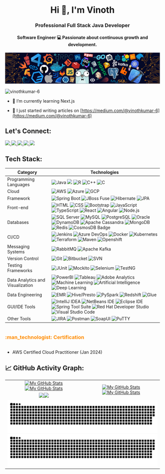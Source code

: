 <h1 align="center">Hi 👋, I'm Vinoth </h1>
<h3 align="center">Professional Full Stack Java Developer</h3>
<h4 align="center">Software Engineer 💻 Passionate about continuous growth and development.</h4>

[![](./src/header_.png)](#)

<p align="left"> <img src="https://komarev.com/ghpvc/?username=vinothkumar-6&label=Profile%20views&color=blue&style=for-the-badge" alt="vinothkumar-6" /> </p>

- 🌱 I’m currently learning Next.js

- 📝 I just started writing articles on [https://medium.com/@vinothkumar-6](https://medium.com/@vinothkumar-6)




<div>
<h2 align="left"> Let's Connect: </h2>
</div>

<div align="Left"> 
  <a href="mailto:vinothkumar.j@outlook.com">
    <img src="https://img.shields.io/badge/Email-333333?style=for-the-badge&logo=microsoft-outlook&logoColor=0078D4" />
  </a>
<!--   <a href="https://www.linkedin.com/in/vinothkumarjayan" target="_blank">
    <img src="https://img.shields.io/badge/LinkedIn-0077B5?style=for-the-badge&logo=linkedin&logoColor=white" target="_blank" />
  </a> -->
  <a href="https://github.com/vinothkumar-6" target="_blank">
     <img src="https://img.shields.io/badge/GitHub-333333?style=for-the-badge&logo=github&logoColor=white" target="_blank" /> <!-- sqlite, safari, google-chrome are other good icon options -->
  </a>
<a href="https://medium.com/@vinothkumar-6" target="_blank">
    <img src="https://img.shields.io/badge/Medium-12100E?style=for-the-badge&logo=medium&logoColor=white" />
</a>
  <a href="https://twitter.com/vinu_06_" target="_blank">
     <img src="https://img.shields.io/badge/Twitter-1DA1F2?style=for-the-badge&logo=twitter&logoColor=white" target="_blank" /> <!-- sqlite, safari, google-chrome are other good icon options -->
  </a>
  <a href="https://www.instagram.com/vinu_o_o/" target="_blank">
     <img src="https://img.shields.io/badge/Instagram-E4405F?style=for-the-badge&logo=instagram&logoColor=white" target="_blank" /> 
  </a>
</div>

## Tech Stack:
Category                 | Technologies  
-------------------------|------
Programming Languages           | ![Java](https://img.shields.io/badge/Java-ED8B00?style=flat&logo=java&logoColor=white)  ![](https://img.shields.io/badge/Python-3776AB?style=flat&logo=python&logoColor=white) ![R](https://img.shields.io/badge/R-276DC3?style=flat&logo=R&logoColor=white) ![C++](https://img.shields.io/badge/C++-00599C?style=flat&logo=c%2B%2B&logoColor=white) ![C](https://img.shields.io/badge/C-00599C?style=flat&logo=C&logoColor=white)
Cloud         | ![AWS](https://img.shields.io/badge/AWS-232F3E?style=flat&logo=amazon-aws&logoColor=white) ![Azure](https://img.shields.io/badge/Azure-0089D6?style=flat&logo=microsoft-azure&logoColor=white) ![GCP](https://img.shields.io/badge/GCP-4285F4?style=flat&logo=google-cloud&logoColor=white) 
Framework         | ![Spring Boot](https://img.shields.io/badge/Spring%20Boot-6DB33F?style=flat&logo=spring-boot&logoColor=white) ![JBoss Fuse](https://img.shields.io/badge/JBoss%20Fuse-007ACC?style=flat&logo=red-hat&logoColor=white) ![Hibernate](https://img.shields.io/badge/Hibernate-59666C?style=flat&logo=hibernate&logoColor=white) ![JPA](https://img.shields.io/badge/JPA-1B6AC6?style=flat&logo=java&logoColor=white)
Front-end        | ![HTML](https://img.shields.io/badge/HTML-E34F26?style=flat&logo=html5&logoColor=white) ![CSS](https://img.shields.io/badge/CSS-1572B6?style=flat&logo=css3&logoColor=white) ![Bootstrap](https://img.shields.io/badge/Bootstrap-563D7C?style=flat&logo=bootstrap&logoColor=white) ![JavaScript](https://img.shields.io/badge/JavaScript-F7DF1E?style=flat&logo=javascript&logoColor=black) ![TypeScript](https://img.shields.io/badge/TypeScript-007ACC?style=flat&logo=typescript&logoColor=white) ![React](https://img.shields.io/badge/React-61DAFB?style=flat&logo=react&logoColor=white) ![Angular](https://img.shields.io/badge/Angular-DD0031?style=flat&logo=angular&logoColor=white) ![Node.js](https://img.shields.io/badge/Node.js-43853D?style=flat&logo=node.js&logoColor=white)
Databases | ![SQL Server](https://img.shields.io/badge/SQL%20Server-CC2927?style=flat&logo=microsoftsqlserver&logoColor=white) ![MySQL](https://img.shields.io/badge/MySQL-4479A1?style=flat&logo=mysql&logoColor=white) ![PostgreSQL](https://img.shields.io/badge/PostgreSQL-336791?style=flat&logo=postgresql&logoColor=white) ![Oracle](https://img.shields.io/badge/Oracle-F80000?style=flat&logo=oracle&logoColor=white) ![DynamoDB](https://img.shields.io/badge/DynamoDB-4053D6?style=flat&logo=amazonaws&logoColor=white) ![Apache Cassandra](https://img.shields.io/badge/Apache%20Cassandra-1287B1?style=flat&logo=apachecassandra&logoColor=white) ![MongoDB](https://img.shields.io/badge/MongoDB-47A248?style=flat&logo=mongodb&logoColor=white) ![Redis](https://img.shields.io/badge/Redis-DC382D?style=flat&logo=redis&logoColor=white) ![CosmosDB Badge](https://img.shields.io/badge/-CosmosDB-0078D4?style=flat&logo=microsoftazure&logoColor=white)
CI/CD                 | ![Jenkins](https://img.shields.io/badge/Jenkins-D24939?style=flat&logo=jenkins&logoColor=white) ![Azure DevOps](https://img.shields.io/badge/Azure%20DevOps-0078D7?style=flat&logo=azuredevops&logoColor=white) ![Docker](https://img.shields.io/badge/Docker-2496ED?style=flat&logo=docker&logoColor=white) ![Kubernetes](https://img.shields.io/badge/Kubernetes-326CE5?style=flat&logo=kubernetes&logoColor=white) ![Terraform](https://img.shields.io/badge/Terraform-623CE4?style=flat&logo=terraform&logoColor=white) ![Maven](https://img.shields.io/badge/Maven-C71A36?style=flat&logo=apachemaven&logoColor=white) ![Openshift](https://img.shields.io/badge/OpenShift-EE0000?style=flat&logo=openshift&logoColor=white)
Messaging Systems | ![RabbitMQ](https://img.shields.io/badge/RabbitMQ-FF6600?style=flat&logo=rabbitmq&logoColor=white) ![Apache Kafka](https://img.shields.io/badge/Apache%20Kafka-231F20?style=flat&logo=apachekafka&logoColor=white)
Version Control      | ![Git](https://img.shields.io/badge/Git-F05032?style=flat&logo=git&logoColor=white) ![Bitbucket](https://img.shields.io/badge/Bitbucket-0052CC?style=flat&logo=bitbucket&logoColor=white) ![SVN](https://img.shields.io/badge/SVN-809CC9?style=flat&logo=subversion&logoColor=white)
Testing Frameworks                 | ![JUnit](https://img.shields.io/badge/JUnit-25A162?style=flat&logo=junit5&logoColor=white) ![Mockito](https://img.shields.io/badge/Mockito-DA383C?style=flat&logo=mockito&logoColor=white) ![Selenium](https://img.shields.io/badge/Selenium-43B02A?style=flat&logo=selenium&logoColor=white) ![TestNG](https://img.shields.io/badge/TestNG-EFD94C?style=flat&logo=testng&logoColor=white)
Data Analytics and Visualization                 | ![PowerBI](https://img.shields.io/badge/PowerBI-F2C811?style=flat&logo=powerbi&logoColor=white) ![Tableau](https://img.shields.io/badge/Tableau-E97627?style=flat&logo=tableau&logoColor=white) ![Adobe Analytics](https://img.shields.io/badge/Adobe%20Analytics-FF0000?style=flat&logo=adobe&logoColor=white) ![Machine Learning](https://img.shields.io/badge/Machine%20Learning-FF6F00?style=flat&logo=python&logoColor=white) ![Artificial Intelligence](https://img.shields.io/badge/Artificial%20Intelligence-4285F4?style=flat&logo=googleai&logoColor=white) ![Deep Learning](https://img.shields.io/badge/Deep%20Learning-FF6F00?style=flat&logo=deeplearningai&logoColor=white)
Data Engineering         | ![EMR](https://img.shields.io/badge/EMR-232F3E?style=flat&logo=amazonaws&logoColor=white) ![Hive/Presto](https://img.shields.io/badge/Hive%2FPresto-FDEE21?style=flat&logo=apache&logoColor=white) ![PySpark](https://img.shields.io/badge/PySpark-FFE873?style=flat&logo=apache&logoColor=white) ![Redshift](https://img.shields.io/badge/Redshift-FF6600?style=flat&logo=amazon&logoColor=white) ![Glue](https://img.shields.io/badge/Glue-800080?style=flat&logo=amazonaws&logoColor=white)
GUI/IDE Tools                | ![IntelliJ IDEA](https://img.shields.io/badge/IntelliJ_IDEA-000000?style=flat&logo=intellij-idea&logoColor=white) ![NetBeans IDE](https://img.shields.io/badge/NetBeans-1B6AC6?style=flat&logo=apache-netbeans-ide&logoColor=white) ![Eclipse IDE](https://img.shields.io/badge/Eclipse_IDE-2C2255?style=flat&logo=eclipse-ide&logoColor=white) ![Spring Tool Suite](https://img.shields.io/badge/Spring_Tool_Suite-6DB33F?style=flat&logo=spring&logoColor=white) ![Red Hat Developer Studio](https://img.shields.io/badge/Red_Hat_Developer_Studio-CC0000?style=flat&logo=red-hat&logoColor=white) ![Visual Studio Code](https://img.shields.io/badge/Visual_Studio_Code-007ACC?style=flat&logo=visual-studio-code&logoColor=white)
Other Tools                | ![JIRA](https://img.shields.io/badge/JIRA-0052CC?style=flat&logo=jira-software&logoColor=white) ![Postman](https://img.shields.io/badge/Postman-FF6C37?style=flat&logo=postman&logoColor=white) ![SoapUI](https://img.shields.io/badge/SoapUI-6CAC4D?style=flat&logo=soapui&logoColor=white) ![PuTTY](https://img.shields.io/badge/PuTTY-00ADEF?style=flat&logo=putty&logoColor=white)




<h3 align="left" style="display: inline-block; color: #FF8C00;">:man_technologist: Certification</h3>

- AWS Certified Cloud Practitioner (Jan 2024)

## 📈 GitHub Activity Graph:
<table>
<tr>
        <td align="center"><a href="https://github.com/vinothkumar-6#gh-light-mode-only"><img src="https://github-readme-stats.vercel.app/api?username=vinothkumar-6&show_icons=true&theme=default&include_all_commits=true#gh-light-mode-only" alt="My GitHub Stats"/></a><a href="https://github.com/vinothkumar-6#gh-dark-mode-only"><img src="https://github-readme-stats.vercel.app/api?username=vinothkumar-6&show_icons=true&theme=tokyonight&include_all_commits=true#gh-dark-mode-only" alt="My GitHub Stats"/></a></td>
        <td rowspan="2" align="center"><a href="https://github.com/vinothkumar-6#gh-light-mode-only"><img src="https://github-readme-stats.vercel.app/api/top-langs/?username=vinothkumar-6&theme=default&langs_count=8#gh-light-mode-only" alt="My GitHub Stats"/></a><a href="https://github.com/vinothkumar-6#gh-dark-mode-only"><img src="https://github-readme-stats.vercel.app/api/top-langs/?username=vinothkumar-6&theme=tokyonight&langs_count=8#gh-dark-mode-only" alt="My GitHub Stats"/></a></td>
    </tr>
    <tr>
        <td align="center"><a href="https://github.com/vinothkumar-6#gh-light-mode-only"><img src="https://github-readme-streak-stats.herokuapp.com/?user=vinothkumar-6&theme=default"/></a><a href="https://github.com/vinothkumar-6#gh-dark-mode-only"><img src="https://github-readme-streak-stats.herokuapp.com/?user=vinothkumar-6&theme=tokyonight"/></a></td>
    </tr>
    <tr>
        <td colspan="2" align="center"><a href="https://github.com/vinothkumar-6#gh-light-mode-only"><img src="https://raw.githubusercontent.com/vinothkumar-6/vinothkumar-6/output/github-contribution-grid-snake-default.svg#gh-light-mode-only" alt="My GitHub Stats"/></a><a href="https://github.com/vinothkumar-6#gh-dark-mode-only"><img src="https://raw.githubusercontent.com/vinothkumar-6/vinothkumar-6/output/github-contribution-grid-snake-dark.svg#gh-dark-mode-only" alt="My GitHub Stats"/></a></td>
    </tr>
</table>
